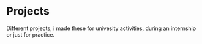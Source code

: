 # Projects
Different projects, i made these for univesity activities, during an internship or just for practice.

